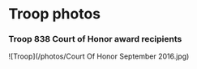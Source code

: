 # Troop photos

### Troop 838 Court of Honor award recipients
![Troop](/photos/Court Of Honor September 2016.jpg)
